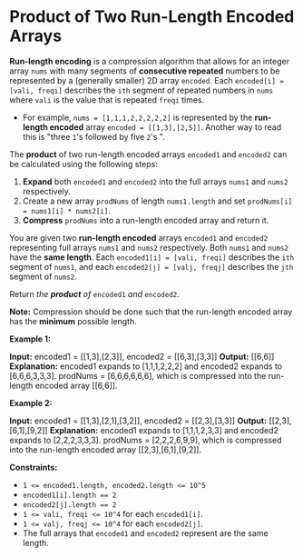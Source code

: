 # Product of Two Run-Length Encoded Arrays

**Run-length encoding** is a compression algorithm that allows for an integer array `nums` with many segments of **consecutive repeated** numbers to be represented by a (generally smaller) 2D array `encoded`. Each `encoded[i] = [vali, freqi]` describes the `ith` segment of repeated numbers in `nums` where `vali` is the value that is repeated `freqi` times.

* For example, `nums = [1,1,1,2,2,2,2,2]` is represented by the **run-length encoded** array `encoded = [[1,3],[2,5]]`. Another way to read this is "three `1`'s followed by five `2`'s ".

The **product** of two run-length encoded arrays `encoded1` and `encoded2` can be calculated using the following steps:

1. **Expand** both `encoded1` and `encoded2` into the full arrays `nums1` and `nums2` respectively.
2. Create a new array `prodNums` of length `nums1.length` and set `prodNums[i] = nums1[i] * nums2[i]`.
3. **Compress** `prodNums` into a run-length encoded array and return it.

You are given two **run-length encoded** arrays `encoded1` and `encoded2` representing full arrays `nums1` and `nums2` respectively. Both `nums1` and `nums2` have the **same length**. Each `encoded1[i] = [vali, freqi]` describes the `ith` segment of `nums1`, and each `encoded2[j] = [valj, freqj]` describes the `jth` segment of `nums2`.

Return _the **product** of_ `encoded1` _and_ `encoded2`.

**Note:** Compression should be done such that the run-length encoded array has the **minimum** possible length.

**Example 1:**

**Input:** encoded1 = \[\[1,3\],\[2,3\]\], encoded2 = \[\[6,3\],\[3,3\]\]
**Output:** \[\[6,6\]\]
**Explanation:** encoded1 expands to \[1,1,1,2,2,2\] and encoded2 expands to \[6,6,6,3,3,3\].
prodNums = \[6,6,6,6,6,6\], which is compressed into the run-length encoded array \[\[6,6\]\].

**Example 2:**

**Input:** encoded1 = \[\[1,3\],\[2,1\],\[3,2\]\], encoded2 = \[\[2,3\],\[3,3\]\]
**Output:** \[\[2,3\],\[6,1\],\[9,2\]\]
**Explanation:** encoded1 expands to \[1,1,1,2,3,3\] and encoded2 expands to \[2,2,2,3,3,3\].
prodNums = \[2,2,2,6,9,9\], which is compressed into the run-length encoded array \[\[2,3\],\[6,1\],\[9,2\]\].

**Constraints:**

* `1 <= encoded1.length, encoded2.length <= 10^5`
* `encoded1[i].length == 2`
* `encoded2[j].length == 2`
* `1 <= vali, freqi <= 10^4` for each `encoded1[i]`.
* `1 <= valj, freqj <= 10^4` for each `encoded2[j]`.
* The full arrays that `encoded1` and `encoded2` represent are the same length.
